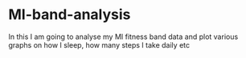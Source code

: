 # MI-band-analysis
In this I am going to analyse my MI fitness band data and plot various graphs on how I sleep, how many steps I take daily etc
